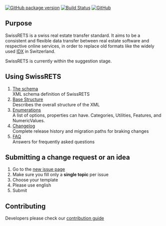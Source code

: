 [![GitHub package version](https://img.shields.io/github/package-json/v/qualipool/swissrets.svg)](https://github.com/qualipool/swissrets/releases)
[![Build Status](https://travis-ci.com/qualipool/swissrets.svg?branch=master)](https://travis-ci.com/qualipool/swissrets)
[![GitHub](https://img.shields.io/github/license/qualipool/swissrets.svg)](https://github.com/qualipool/swissrets/blob/master/LICENSE.md)

## Purpose

SwissRETS is a swiss real estate transfer standard. It aims to be a consistent and flexible data transfer between real estate software and respective online services, in order to replace old formats like the widely used [IDX](https://en.wikipedia.org/wiki/Internet_Data_Exchange) in Switzerland.

SwissRETS is currently within the suggestion stage.

## Using SwissRETS
1. [The schema](https://github.com/qualipool/swissrets/blob/master/schema/schema.xsd)  
   XML schema definition of SwissRETS
1. [Base Structure](Base-structure)  
   Describes the overall structure of the XML
1. [Enumerations](Enumerations.html)  
   A list of options, properties can have. Categories, Utilities, Features, and NumericValues.
1. [Changelog](https://github.com/qualipool/swissrets/releases)  
   Complete release history and migration paths for braking changes
1. [FAQ](FAQ.html)  
   Answers for frequently asked questions 

## Submitting a change request or an idea
1. Go to the [new issue page](https://github.com/qualipool/swissrets/issues/new/choose)
1. Make sure you fill only a **single topic** per issue
1. Choose your template
1. Please use english
1. Submit

## Contributing
Developers please check our [contribution guide](https://github.com/qualipool/swissrets/blob/master/CONTRIBUTING.md)